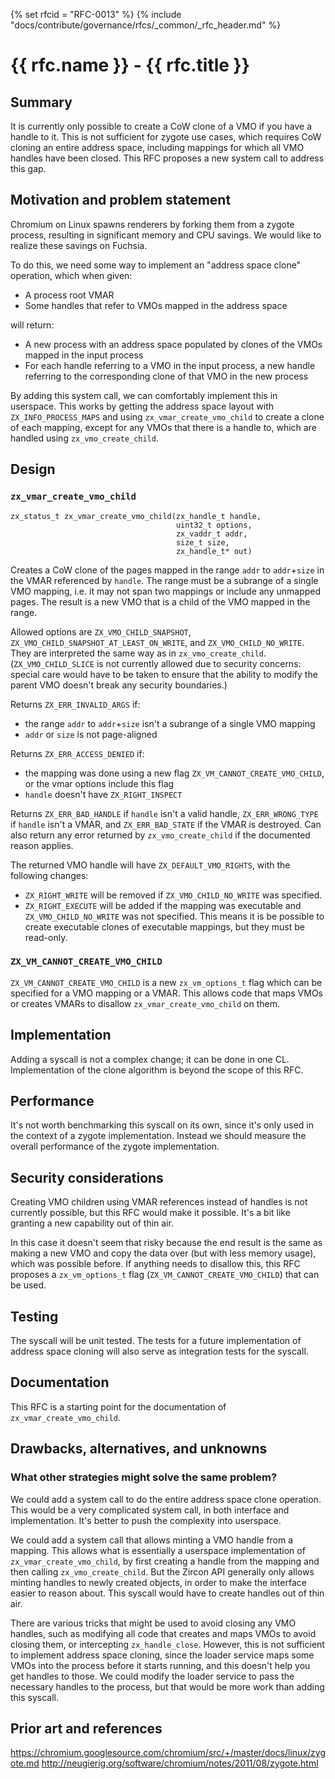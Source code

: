{% set rfcid = "RFC-0013" %}
{% include "docs/contribute/governance/rfcs/_common/_rfc_header.md" %}
# {{ rfc.name }} - {{ rfc.title }}
<!-- *** DO NOT EDIT ABOVE THIS LINE -->

## Summary

It is currently only possible to create a CoW clone of a VMO if you have a handle to it.
This is not sufficient for zygote use cases,
which requires CoW cloning an entire address space,
including mappings for which all VMO handles have been closed.
This RFC proposes a new system call to address this gap.

## Motivation and problem statement

Chromium on Linux spawns renderers by forking them from a zygote process,
resulting in significant memory and CPU savings.
We would like to realize these savings on Fuchsia.

To do this, we need some way to implement an "address space clone" operation,
which when given:

- A process root VMAR
- Some handles that refer to VMOs mapped in the address space

will return:

- A new process with an address space populated by clones of the VMOs mapped in the input process
- For each handle referring to a VMO in the input process,
  a new handle referring to the corresponding clone of that VMO in the new process

By adding this system call, we can comfortably implement this in userspace.
This works by getting the address space layout with `ZX_INFO_PROCESS_MAPS`
and using `zx_vmar_create_vmo_child` to create a clone of each mapping,
except for any VMOs that there is a handle to,
which are handled using `zx_vmo_create_child`.

## Design

### `zx_vmar_create_vmo_child`

```
zx_status_t zx_vmar_create_vmo_child(zx_handle_t handle,
                                     uint32_t options,
                                     zx_vaddr_t addr,
                                     size_t size,
                                     zx_handle_t* out)
```

Creates a CoW clone of the pages mapped in the range `addr` to `addr`+`size`
in the VMAR referenced by `handle`.
The range must be a subrange of a single VMO mapping,
i.e. it may not span two mappings or include any unmapped pages.
The result is a new VMO that is a child of the VMO mapped in the range.

Allowed options are
`ZX_VMO_CHILD_SNAPSHOT`, `ZX_VMO_CHILD_SNAPSHOT_AT_LEAST_ON_WRITE`, and `ZX_VMO_CHILD_NO_WRITE`.
They are interpreted the same way as in `zx_vmo_create_child`.
(`ZX_VMO_CHILD_SLICE` is not currently allowed due to security concerns:
special care would have to be taken to ensure that
the ability to modify the parent VMO doesn't break any security boundaries.)

Returns `ZX_ERR_INVALID_ARGS` if:

- the range `addr` to `addr`+`size` isn't a subrange of a single VMO mapping
- `addr` or `size` is not page-aligned

Returns `ZX_ERR_ACCESS_DENIED` if:

- the mapping was done using a new flag `ZX_VM_CANNOT_CREATE_VMO_CHILD`,
  or the vmar options include this flag
- `handle` doesn't have `ZX_RIGHT_INSPECT`

Returns `ZX_ERR_BAD_HANDLE` if `handle` isn't a valid handle,
`ZX_ERR_WRONG_TYPE` if `handle` isn't a VMAR,
and `ZX_ERR_BAD_STATE` if the VMAR is destroyed.
Can also return any error returned by `zx_vmo_create_child` if the documented reason applies.

The returned VMO handle will have `ZX_DEFAULT_VMO_RIGHTS`, with the following changes:

- `ZX_RIGHT_WRITE` will be removed if `ZX_VMO_CHILD_NO_WRITE` was specified.
- `ZX_RIGHT_EXECUTE` will be added if the mapping was executable and `ZX_VMO_CHILD_NO_WRITE` was not specified.
  This means it is be possible to create executable clones of executable mappings,
  but they must be read-only.

### `ZX_VM_CANNOT_CREATE_VMO_CHILD`

`ZX_VM_CANNOT_CREATE_VMO_CHILD` is a new `zx_vm_options_t` flag
which can be specified for a VMO mapping or a VMAR.
This allows code that maps VMOs or creates VMARs
to disallow `zx_vmar_create_vmo_child` on them.

## Implementation

Adding a syscall is not a complex change; it can be done in one CL.
Implementation of the clone algorithm is beyond the scope of this RFC.

## Performance

It's not worth benchmarking this syscall on its own,
since it's only used in the context of a zygote implementation.
Instead we should measure the overall performance of the zygote implementation.

## Security considerations

Creating VMO children using VMAR references instead of handles is not currently possible,
but this RFC would make it possible.
It's a bit like granting a new capability out of thin air.

In this case it doesn't seem that risky
because the end result is the same as making a new VMO and copy the data over
(but with less memory usage), which was possible before.
If anything needs to disallow this,
this RFC proposes a `zx_vm_options_t` flag (`ZX_VM_CANNOT_CREATE_VMO_CHILD`)
that can be used.

## Testing

The syscall will be unit tested.
The tests for a future implementation of address space cloning
will also serve as integration tests for the syscall.

## Documentation

This RFC is a starting point for the documentation of `zx_vmar_create_vmo_child`.

## Drawbacks, alternatives, and unknowns

### What other strategies might solve the same problem?

We could add a system call to do the entire address space clone operation.
This would be a very complicated system call, in both interface and implementation.
It's better to push the complexity into userspace.

We could add a system call that allows minting a VMO handle from a mapping.
This allows what is essentially a userspace implementation of `zx_vmar_create_vmo_child`,
by first creating a handle from the mapping and then calling `zx_vmo_create_child`.
But the Zircon API generally only allows minting handles to newly created objects,
in order to make the interface easier to reason about.
This syscall would have to create handles out of thin air.

There are various tricks that might be used to avoid closing any VMO handles,
such as modifying all code that creates and maps VMOs to avoid closing them,
or intercepting `zx_handle_close`.
However, this is not sufficient to implement address space cloning,
since the loader service maps some VMOs into the process before it starts running,
and this doesn't help you get handles to those.
We could modify the loader service to pass the necessary handles to the process,
but that would be more work than adding this syscall.

## Prior art and references

https://chromium.googlesource.com/chromium/src/+/master/docs/linux/zygote.md
http://neugierig.org/software/chromium/notes/2011/08/zygote.html

